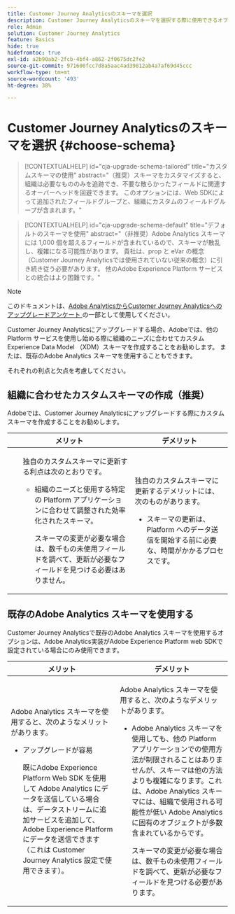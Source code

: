 ```yaml
---
title: Customer Journey Analyticsのスキーマを選択
description: Customer Journey Analyticsのスキーマを選択する際に使用できるオプションと、それぞれの長所と短所について説明します
role: Admin
solution: Customer Journey Analytics
feature: Basics
hide: true
hidefromtoc: true
exl-id: a2b90ab2-2fcb-4bf4-a862-2f0675dc2fe2
source-git-commit: 971600fcc7d8a5aac4ad39812ab4a7af69d45ccc
workflow-type: tm+mt
source-wordcount: '493'
ht-degree: 38%

---
```


# Customer Journey Analyticsのスキーマを選択 {#choose-schema}

<!-- markdownlint-disable MD034 -->

>[!CONTEXTUALHELP]
>id="cja-upgrade-schema-tailored"
>title="カスタムスキーマの使用"
>abstract="（推奨）スキーマをカスタマイズすると、組織は必要なもののみを追跡でき、不要な散らかったフィールドに関連するオーバーヘッドを回避できます。 このオプションには、Web SDKによって追加されたフィールドグループと、組織にカスタムのフィールドグループが含まれます。"

<!-- markdownlint-enable MD034 -->

<!-- markdownlint-disable MD034 -->

>[!CONTEXTUALHELP]
>id="cja-upgrade-schema-default"
>title="デフォルトのスキーマを使用"
>abstract="（非推奨）Adobe Analytics スキーマには 1,000 個を超えるフィールドが含まれているので、スキーマが散乱し、複雑になる可能性があります。 貴社は、prop と eVar の概念（Customer Journey Analyticsでは使用されていない従来の概念）に引き続き従う必要があります。 他のAdobe Experience Platform サービスとの統合はより困難です。"

<!-- markdownlint-enable MD034 -->

>[!NOTE]
>
>このドキュメントは、[Adobe AnalyticsからCustomer Journey Analyticsへのアップグレードアンケート ](https://gigazelle.github.io/cja-ttv/) の一部として使用してください。

<!-- this page exists as the "Learn more" link in the info icons for the options "I am comfortable using my Adobe Analytics schema as a basis" and "I want to use a schema tailored to my organization" -->

Customer Journey Analyticsにアップグレードする場合、Adobeでは、他の Platform サービスを使用し始める際に組織のニーズに合わせてカスタム Experience Data Model （XDM）スキーマを作成することをお勧めします。 または、既存のAdobe Analytics スキーマを使用することもできます。

それぞれの利点と欠点を考慮してください。

## 組織に合わせたカスタムスキーマの作成（推奨）

Adobeでは、Customer Journey Analyticsにアップグレードする際にカスタムスキーマを作成することをお勧めします。

| メリット | デメリット |
|----------|---------|
| <ul><p>独自のカスタムスキーマに更新する利点は次のとおりです。</p><ul><li>組織のニーズと使用する特定の Platform アプリケーションに合わせて調整された効率化されたスキーマ。</li><p>スキーマの変更が必要な場合は、数千もの未使用フィールドを調べて、更新が必要なフィールドを見つける必要はありません。</p></ul> | <p>独自のカスタムスキーマに更新するデメリットには、次のものがあります。</p><ul><li>スキーマの更新は、Platform へのデータ送信を開始する前に必要な、時間がかかるプロセスです。</li></ul> |

## 既存のAdobe Analytics スキーマを使用する

Customer Journey Analyticsで既存のAdobe Analytics スキーマを使用するオプションは、Adobe Analytics実装がAdobe Experience Platform web SDKで設定されている場合にのみ使用できます。<!-- correct? Or can you do this with an AppMeasurement implementation?-->

| メリット | デメリット |
|----------|---------|
| <p>Adobe Analytics スキーマを使用すると、次のようなメリットがあります。</p><ul><li>アップグレードが容易<p>既にAdobe Experience Platform Web SDK を使用して Adobe Analytics にデータを送信している場合は、データストリームに追加サービスを追加して、Adobe Experience Platform にデータを送信できます（これは Customer Journey Analytics 設定で使用できます）。</p></li></ul> | <p>Adobe Analytics スキーマを使用すると、次のようなデメリットがあります。</p><ul><li>Adobe Analytics スキーマを使用しても、他の Platform アプリケーションでの使用方法が制限されることはありませんが、スキーマは他の方法よりも複雑になります。これは、Adobe Analytics スキーマには、組織で使用される可能性が低い Adobe Analytics に固有のオブジェクトが多数含まれているからです。<p>スキーマの変更が必要な場合は、数千もの未使用フィールドを調べて、更新が必要なフィールドを見つける必要があります。</p></li></ul> |




<!-- Not sure about any of this: 

If you plan to use your Adobe Analytics schema, the following steps are required:

For Adobe Analytics implementations using AppMeasurement:

1. Datastream mapping

For Adobe Analytics implementations using the Web SDK:

1. 



the upgrade steps provided by the [Adobe Analytics to Customer Journey Analytics upgrade questionnaire](https://gigazelle.github.io/cja-ttv/).

If you want to create an XDM schema to use with Customer Journey Analytics, continue with [Create an XDM schema to use with Customer Journey Analytics](/help/getting-started/cja-upgrade/cja-upgrade-schema-create.md).


Tags: (All 3 require data prep mapping. Would need to go into the datastream and map every single field to its appropriate place in XDM. Because whenever you use the data object, it always requires mapping. If you send something in the data object and it doesn't get mapped, the it is permanently lost and can't be recovered.)

1. Shim - Intercepts and instead of sending data to a report suite, it sends it to a Data View. (Data object)

1. Russ special - convert current implementation to a Web SDK implementation - put everything in the data object. 

1. Plop entire data layer into the data object and send that to the datastream. (not documented. Might be the Web SDK docs.)

-->
